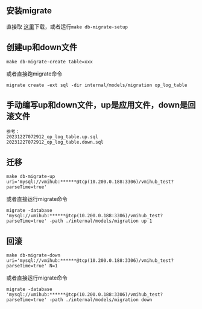 ## 安装migrate 
直接取 [这里](https://github.com/golang-migrate/migrate/releases)下载，或者运行`make db-migrate-setup`

## 创建up和down文件

```
make db-migrate-create table=xxx
```
或者直接跑migrate命令
```
migrate create -ext sql -dir internal/models/migration op_log_table
```

## 手动编写up和down文件，up是应用文件，down是回滚文件
```
参考：
20231227072912_op_log_table.up.sql
20231227072912_op_log_table.down.sql
```

## 迁移

```
make db-migrate-up uri='mysql://vmihub:******@tcp(10.200.0.188:3306)/vmihub_test?parseTime=true'
```

或者直接运行migrate命令
```
migrate -database 'mysql://vmihub:******@tcp(10.200.0.188:3306)/vmihub_test?parseTime=true' -path ./internal/models/migration up 1
```

## 回滚
```
make db-migrate-down uri='mysql://vmihub:******@tcp(10.200.0.188:3306)/vmihub_test?parseTime=true' N=1
```

或者直接运行migrate命令
```
migrate -database 'mysql://vmihub:******@tcp(10.200.0.188:3306)/vmihub_test?parseTime=true' -path ./internal/models/migration down
```